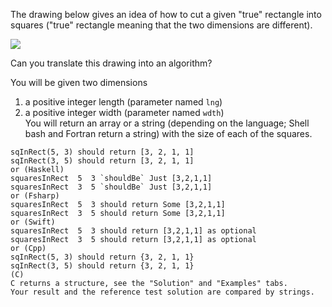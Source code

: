 The drawing below gives an idea of how to cut a given "true" rectangle into
squares ("true" rectangle meaning that the two dimensions are different).

![](http://i.imgur.com/lk5vJ7sm.jpg)

Can you translate this drawing into an algorithm?

You will be given two dimensions

1. a positive integer length (parameter named `lng`)
2. a positive integer width (parameter named `wdth`)  
You will return an array or a string (depending on the language; Shell bash and
Fortran return a string) with the size of each of the squares.

```
sqInRect(5, 3) should return [3, 2, 1, 1]
sqInRect(3, 5) should return [3, 2, 1, 1]
or (Haskell)
squaresInRect  5  3 `shouldBe` Just [3,2,1,1]
squaresInRect  3  5 `shouldBe` Just [3,2,1,1]
or (Fsharp)
squaresInRect  5  3 should return Some [3,2,1,1]
squaresInRect  3  5 should return Some [3,2,1,1]
or (Swift)
squaresInRect  5  3 should return [3,2,1,1] as optional
squaresInRect  3  5 should return [3,2,1,1] as optional
or (Cpp)
sqInRect(5, 3) should return {3, 2, 1, 1}
sqInRect(3, 5) should return {3, 2, 1, 1}
(C)
C returns a structure, see the "Solution" and "Examples" tabs.
Your result and the reference test solution are compared by strings.
```
